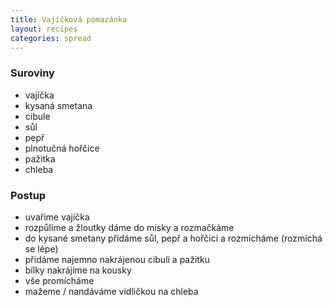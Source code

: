 ```yaml
---
title: Vajíčková pomazánka
layout: recipes
categories: spread
---
```


### Suroviny
- vajíčka
- kysaná smetana
- cibule
- sůl
- pepř
- plnotučná hořčice
- pažitka
- chleba

### Postup
- uvaříme vajíčka
- rozpůlíme a žloutky dáme do misky a rozmačkáme
- do kysané smetany přidáme sůl, pepř a hořčici a rozmícháme (rozmíchá se lépe)
- přidáme najemno nakrájenou cibuli a pažitku
- bílky nakrájíme na kousky
- vše promícháme
- mažeme / nandáváme vidličkou na chleba

